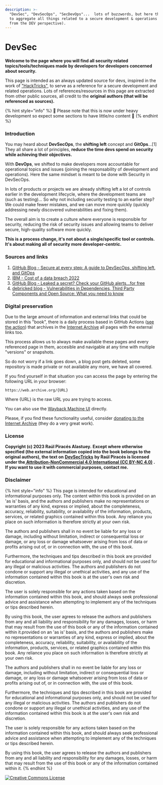 ```yaml
---
description: >-
  "DevSec", "DevSecOps", "SecDevOps"...  lots of buzzwords, but here the idea is
  to aggregate all things related to a secure development & operations (always
  from the DEV perspective).
---
```


# DevSec

**Welcome to the page where you will find all security related topics/tools/techniques made by developers for developers concerned about security.**

This page is intended as an always updated source for devs, inspired in the work of ["HackTricks"](https://book.hacktricks.xyz/), to serve as a reference for a secure development and related operations. Lots of references/resources in this page are extracted from other public sources, all credit to the **original authors (that will be referenced as sources).**

{% hint style="info" %}
🚧 Please note that this is now under heavy development so expect some sections to have little/no content 🚧
{% endhint %}

### Introduction

You may heard about **DevSecOps**, the **shifting left** concept and **GitOps**...\[1] They all share a lot of principles, **reduce the time devs spend on security while achieving their objectives.**

With **DevOps**, we shifted to make developers more accountable for operational topics and issues (joining the responsability of development and operations). Here the same mindset is meant to be done with Security in DevSecOps.

In lots of products or projects we are already shifting left a lot of controls earlier in the development lifecycle, where the development teams are (such as testing)... So why not including security testing to an earlier step? We could make fewer mistakes, and we can move more quickly (quickly addressing newly discovered vulnerabilities and fixing them).

The overall aim is to create a culture where everyone is responsible for security, reducing the risk of security issues and allowing teams to deliver secure, high-quality software more quickly.

**This is a process change, it's not about a single/specific tool or controls. It's about making all of security more developer-centric.**

### Sources and links

1. [GitHub Blog - Secure at every step: A guide to DevSecOps, shifting left, and GitOps](https://github.blog/2020-08-13-secure-at-every-step-a-guide-to-devsecops-shifting-left-and-gitops/)
2. [IBM - Cost of a data breach 2022](https://www.ibm.com/reports/data-breach)
3. [GitHub Blog - Leaked a secret? Check your GitHub alerts…for free](https://github.blog/2022-12-15-leaked-a-secret-check-your-github-alerts-for-free/)
4. [debricked blog - Vulnerabilities in Dependencies, Third Party Components and Open Source: What you need to know](https://debricked.com/blog/vulnerabilities-dependencies/)

### Digital preservation

Due to the large amount of information and external links that could be stored in this "book", there is a daily process based in GitHub Actions ([see the action](https://github.com/piraces/DevSecTricks/actions/workflows/digital-preservation.yml)) that archives in the [Internet Archive](https://archive.org/) all pages with the external links too.

This process allows us to always make available these pages and every referenced page in them, accesible and navigable at any time with multiple "versions" or snapshots.

So do not worry if a link goes down, a blog post gets deleted, some repository is made private or not available any more, we have all covered.

If you find yourself in that situation you can access the page by entering the following URL in your browser:

```
https://web.archive.org/{URL}
```

Where {URL} is the raw URL you are trying to access.

You can also use the [Wayback Machine UI](https://web.archive.org/) directly.

Please, if you find these functionality useful, consider [donating to the Internet Archive](https://archive.org/donate) (they do a very great work).

### License

**Copyright (c) 2023 Raúl Piracés Alastuey.** **Except where otherwise specified (the external information copied into the book belongs to the original authors), the text on** [**DevSecTricks**](https://github.com/piraces/DevSecTricks) **by Raúl Piracés is licensed under the**[ **Attribution-NonCommercial 4.0 International (CC BY-NC 4.0)**](https://creativecommons.org/licenses/by-nc/4.0/) **.**\
**If you want to use it with commercial purposes, contact me.**

### Disclaimer

{% hint style="info" %}
This page is intended for educational and informational purposes only. The content within this book is provided on an 'as is' basis, and the authors and publishers make no representations or warranties of any kind, express or implied, about the completeness, accuracy, reliability, suitability, or availability of the information, products, services, or related graphics contained within this book. Any reliance you place on such information is therefore strictly at your own risk.

The authors and publishers shall in no event be liable for any loss or damage, including without limitation, indirect or consequential loss or damage, or any loss or damage whatsoever arising from loss of data or profits arising out of, or in connection with, the use of this book.

Furthermore, the techniques and tips described in this book are provided for educational and informational purposes only, and should not be used for any illegal or malicious activities. The authors and publishers do not condone or support any illegal or unethical activities, and any use of the information contained within this book is at the user's own risk and discretion.

The user is solely responsible for any actions taken based on the information contained within this book, and should always seek professional advice and assistance when attempting to implement any of the techniques or tips described herein.

By using this book, the user agrees to release the authors and publishers from any and all liability and responsibility for any damages, losses, or harm that may result from the use of this book or any of the information contained within it.provided on an 'as is' basis, and the authors and publishers make no representations or warranties of any kind, express or implied, about the completeness, accuracy, reliability, suitability, or availability of the information, products, services, or related graphics contained within this book. Any reliance you place on such information is therefore strictly at your own risk.

The authors and publishers shall in no event be liable for any loss or damage, including without limitation, indirect or consequential loss or damage, or any loss or damage whatsoever arising from loss of data or profits arising out of, or in connection with, the use of this book.

Furthermore, the techniques and tips described in this book are provided for educational and informational purposes only, and should not be used for any illegal or malicious activities. The authors and publishers do not condone or support any illegal or unethical activities, and any use of the information contained within this book is at the user's own risk and discretion.

The user is solely responsible for any actions taken based on the information contained within this book, and should always seek professional advice and assistance when attempting to implement any of the techniques or tips described herein.

By using this book, the user agrees to release the authors and publishers from any and all liability and responsibility for any damages, losses, or harm that may result from the use of this book or any of the information contained within it.
{% endhint %}

[![Creative Commons License](https://licensebuttons.net/l/by-nc/4.0/88x31.png)](https://creativecommons.org/licenses/by-nc/4.0/)
